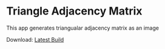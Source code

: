 # Triangle Adjacency Matrix
This app generates triangualar adjacency matrix as an image

Download: [Latest Build](https://github.com/SparkCoder/TriangleAdjacencyMatrix/releases/)
